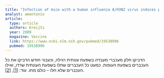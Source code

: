 ```yaml
---
title: "Infection of mice with a human influenza A/H3N2 virus induces protective immunity against lethal infection with influenza A/H5N1 virus"
analyst: amantonio
article:
  type: article
  authors: Kreijtz
  year: 2009
  magazine: Vaccine
  link: https://www.ncbi.nlm.nih.gov/pubmed/19538996
  pubmed: 19538996
---
```


הדביקו חלק מעכברי מעבדה בשפעת עונתית רגילה, וכעבור חודש הדביקו את כל העכברים בשפעת העופות. כמעט כל העכברים שחלו בשפעת העונתית שרדו, ואילו העכברים שלא חלו – כולם מתו. עוד: [[1]](https://www.ncbi.nlm.nih.gov/pubmed/17005299), [[2]](https://www.ncbi.nlm.nih.gov/pubmed/22643217).
